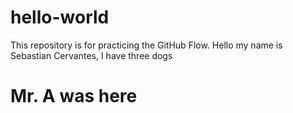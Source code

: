 # hello-world
This repository is for practicing the GitHub Flow.
Hello my name is Sebastian Cervantes, I have three dogs 
# Mr. A was here
